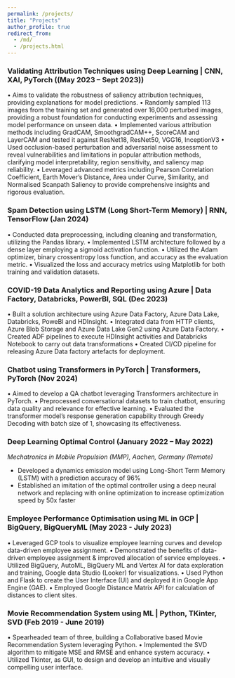 ```yaml
---
permalink: /projects/
title: "Projects"
author_profile: true
redirect_from:
  - /md/
  - /projects.html
---
```


### Validating Attribution Techniques using Deep Learning | CNN, XAI, PyTorch ((May 2023 – Sept 2023))

• Aims to validate the robustness of saliency attribution techniques, providing explanations for model predictions.
• Randomly sampled 113 images from the training set and generated over 16,000 perturbed images, providing a
robust foundation for conducting experiments and assessing model performance on unseen data.
• Implemented various attribution methods including GradCAM, SmoothgradCAM++, ScoreCAM and LayerCAM
and tested it against ResNet18, ResNet50, VGG16, InceptionV3
• Used occlusion-based perturbation and adversarial noise assessment to reveal vulnerabilities and limitations in
popular attribution methods, clarifying model interpretability, region sensitivity, and saliency map reliability.
• Leveraged advanced metrics including Pearson Correlation Coefficient, Earth Mover’s Distance, Area under Curve, Similarity, and Normalised Scanpath Saliency to provide comprehensive insights and rigorous evaluation.

### Spam Detection using LSTM (Long Short-Term Memory) | RNN, TensorFlow (Jan 2024)

• Conducted data preprocessing, including cleaning and transformation, utilizing the Pandas library.
• Implemented LSTM architecture followed by a dense layer employing a sigmoid activation function.
• Utilized the Adam optimizer, binary crossentropy loss function, and accuracy as the evaluation metric.
• Visualized the loss and accuracy metrics using Matplotlib for both training and validation datasets.

### COVID-19 Data Analytics and Reporting using Azure | Data Factory, Databricks, PowerBI, SQL (Dec 2023)

• Built a solution architecture using Azure Data Factory, Azure Data Lake, Databricks, PoweBI and HDInsight.
• Integrated data from HTTP clients, Azure Blob Storage and Azure Data Lake Gen2 using Azure Data Factory.
• Created ADF pipelines to execute HDInsight activities and Databricks Notebook to carry out data transformations
• Created CI/CD pipeline for releasing Azure Data factory artefacts for deployment.

### Chatbot using Transformers in PyTorch | Transformers, PyTorch (Nov 2024)

• Aimed to develop a QA chatbot leveraging Transformers architecture in PyTorch.
• Preprocessed conversational datasets to train chatbot, ensuring data quality and relevance for effective learning.
• Evaluated the transformer model’s response generation capability through Greedy Decoding with batch size of 1,
showcasing its effectiveness.

### Deep Learning Optimal Control (January 2022 – May 2022)

_Mechatronics in Mobile Propulsion (MMP), Aachen, Germany (Remote)_

- Developed a dynamics emission model using Long-Short Term Memory (LSTM) with a prediction accuracy of 96%
- Established an imitation of the optimal controller using a deep neural network and replacing with online optimization to increase optimization speed by 50x faster

### Employee Performance Optimisation using ML in GCP | BigQuery, BigQueryML (May 2023 - July 2023)

• Leveraged GCP tools to visualize employee learning curves and develop data-driven employee assignment.
• Demonstrated the benefits of data-driven employee assignment & improved allocation of service employees.
• Utilized BigQuery, AutoML, BigQuery ML and Vertex AI for data exploration and training, Google data Studio
(Looker) for visualizations.
• Used Python and Flask to create the User Interface (UI) and deployed it in Google App Engine (GAE).
• Employed Google Distance Matrix API for calculation of distances to client sites.

### Movie Recommendation System using ML | Python, TKinter, SVD (Feb 2019 - June 2019)

• Spearheaded team of three, building a Collaborative based Movie Recommendation System leveraging Python.
• Implemented the SVD algorithm to mitigate MSE and RMSE and enhance system accuracy.
• Utilized Tkinter, as GUI, to design and develop an intuitive and visually compelling user interface.


<!-- (GitHub) ([GitHub](https://github.com/arminnorouzi/patentGPT) - ([pypi](https://pypi.org/project/patentgpt-extract/))) - (May 2023 – Sept 2023) -->